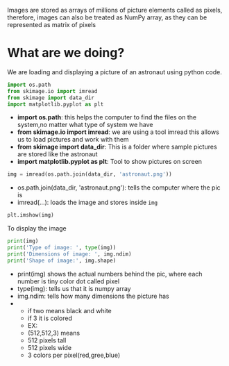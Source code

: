 Images are stored as arrays of millions of picture elements called as pixels, 
therefore, images can also be treated as NumPy array, as they can be represented
as matrix of pixels

# What are we doing?
We are loading and displaying a picture of an astronaut using python code. 

```python
import os.path
from skimage.io import imread
from skimage import data_dir
import matplotlib.pyplot as plt
```

- **import os.path**: this helps the computer to find the files on the system,no matter what type of system we have
- **from skimage.io import imread**:  we are using a tool imread this allows us to load pictures and work with them
- **from skimage import data_dir**:  This is a folder where sample pictures are stored like the astronaut
- **import matplotlib.pyplot as plt**: Tool to show pictures on screen

 ```python
img = imread(os.path.join(data_dir, 'astronaut.png'))
```
- os.path.join(data_dir, 'astronaut.png'): tells the computer where the pic is
- imread(...): loads the image and stores inside `img`

```python
plt.imshow(img)
```
To display the image 

```python
print(img)
print('Type of image: ', type(img))
print('Dimensions of image: ', img.ndim)
print('Shape of image:', img.shape)
```
- print(img) shows the actual numbers behind the pic, where each number is tiny color dot called pixel
- type(img): tells us that it is numpy array
- img.ndim: tells how many dimensions the picture has
- - if two means black and white
  - if 3 it is colored
  - EX:
  - (512,512,3) means
  - 512 pixels tall
  - 512 pixels wide
  - 3 colors per pixel(red,gree,blue)

